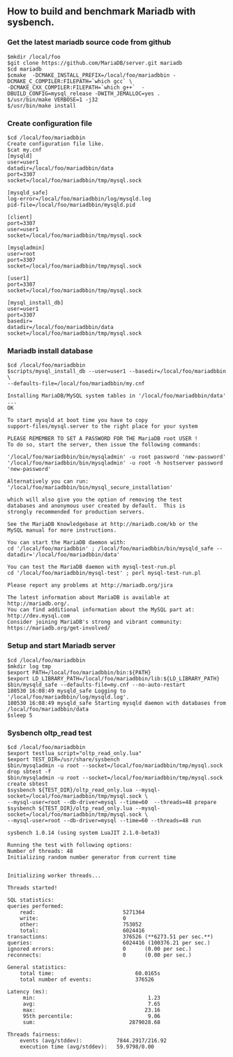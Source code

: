 ## How to build and benchmark Mariadb with sysbench.

### Get the latest mariadb source code from github
    
    $mkdir /local/foo
    $git clone https://github.com/MariaDB/server.git mariadb
    $cd mariadb
    $cmake  -DCMAKE_INSTALL_PREFIX=/local/foo/mariadbbin -DCMAKE_C_COMPILER:FILEPATH=`which gcc` \
    -DCMAKE_CXX_COMPILER:FILEPATH=`which g++`  -DBUILD_CONFIG=mysql_release -DWITH_JEMALLOC=yes .
    $/usr/bin/make VERBOSE=1 -j32
    $/usr/bin/make install
    
### Create configuration file

    $cd /local/foo/mariadbbin
    Create configuration file like.
    $cat my.cnf
    [mysqld]
    user=user1
    datadir=/local/foo/mariadbbin/data
    port=3307
    socket=/local/foo/mariadbbin/tmp/mysql.sock

    [mysqld_safe]
    log-error=/local/foo/mariadbbin/log/mysqld.log
    pid-file=/local/foo/mariadbbin/mysqld.pid

    [client]
    port=3307
    user=user1
    socket=/local/foo/mariadbbin/tmp/mysql.sock

    [mysqladmin]
    user=root
    port=3307
    socket=/local/foo/mariadbbin/tmp/mysql.sock

    [user1]
    port=3307
    socket=/local/foo/mariadbbin/tmp/mysql.sock

    [mysql_install_db]
    user=user1
    port=3307
    basedir=
    datadir=/local/foo/mariadbbin/data
    socket=/local/foo/mariadbbin/tmp/mysql.sock

### Mariadb install database

    $cd /local/foo/mariadbbin
    $scripts/mysql_install_db --user=user1 --basedir=/local/foo/mariadbbin \
    --defaults-file=/local/foo/mariadbbin/my.cnf
    
    Installing MariaDB/MySQL system tables in '/local/foo/mariadbbin/data' ...
    OK

    To start mysqld at boot time you have to copy
    support-files/mysql.server to the right place for your system

    PLEASE REMEMBER TO SET A PASSWORD FOR THE MariaDB root USER !
    To do so, start the server, then issue the following commands:

    '/local/foo/mariadbbin/bin/mysqladmin' -u root password 'new-password'
    '/local/foo/mariadbbin/bin/mysqladmin' -u root -h hostserver password 'new-password'

    Alternatively you can run:
    '/local/foo/mariadbbin/bin/mysql_secure_installation'

    which will also give you the option of removing the test
    databases and anonymous user created by default.  This is
    strongly recommended for production servers.

    See the MariaDB Knowledgebase at http://mariadb.com/kb or the
    MySQL manual for more instructions.

    You can start the MariaDB daemon with:
    cd '/local/foo/mariadbbin' ; /local/foo/mariadbbin/bin/mysqld_safe --datadir='/local/foo/mariadbbin/data'

    You can test the MariaDB daemon with mysql-test-run.pl
    cd '/local/foo/mariadbbin/mysql-test' ; perl mysql-test-run.pl

    Please report any problems at http://mariadb.org/jira

    The latest information about MariaDB is available at http://mariadb.org/.
    You can find additional information about the MySQL part at:
    http://dev.mysql.com
    Consider joining MariaDB's strong and vibrant community:
    https://mariadb.org/get-involved/

### Setup and start Mariadb server
    $cd /local/foo/mariadbbin
    $mkdir log tmp
    $export PATH=/local/foo/mariadbbin/bin:${PATH}
    $export LD_LIBRARY_PATH=/local/foo/mariadbbin/lib:${LD_LIBRARY_PATH}
    $bin/mysqld_safe --defaults-file=my.cnf --no-auto-restart
    180530 16:08:49 mysqld_safe Logging to '/local/foo/mariadbbin/log/mysqld.log'.
    180530 16:08:49 mysqld_safe Starting mysqld daemon with databases from /local/foo/mariadbbin/data
    $sleep 5

### Sysbench oltp_read test

    $cd /local/foo/mariadbbin
    $export testlua_script="oltp_read_only.lua"
    $export TEST_DIR=/usr/share/sysbench
    $bin/mysqladmin -u root --socket=/local/foo/mariadbbin/tmp/mysql.sock drop sbtest -f
    $bin/mysqladmin -u root --socket=/local/foo/mariadbbin/tmp/mysql.sock create sbtest
    $sysbench ${TEST_DIR}/oltp_read_only.lua --mysql-socket=/local/foo/mariadbbin/tmp/mysql.sock \
    --mysql-user=root --db-driver=mysql --time=60  --threads=48 prepare
    $sysbench ${TEST_DIR}/oltp_read_only.lua --mysql-socket=/local/foo/mariadbbin/tmp/mysql.sock \
    --mysql-user=root --db-driver=mysql --time=60 --threads=48 run

    sysbench 1.0.14 (using system LuaJIT 2.1.0-beta3)

    Running the test with following options:
    Number of threads: 48
    Initializing random number generator from current time


    Initializing worker threads...

    Threads started!

    SQL statistics:
    queries performed:
        read:                            5271364
        write:                           0
        other:                           753052
        total:                           6024416
    transactions:                        376526 (**6273.51 per sec.**)
    queries:                             6024416 (100376.21 per sec.)
    ignored errors:                      0      (0.00 per sec.)
    reconnects:                          0      (0.00 per sec.)

    General statistics:
        total time:                          60.0165s
        total number of events:              376526

    Latency (ms):
         min:                                    1.23
         avg:                                    7.65
         max:                                   23.16
         95th percentile:                        9.06
         sum:                              2879028.68

    Threads fairness:
        events (avg/stddev):           7844.2917/216.92
        execution time (avg/stddev):   59.9798/0.00





    
    

    
